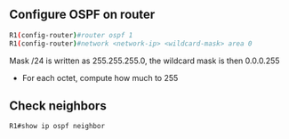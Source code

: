 ## Configure OSPF on router
```bash
R1(config-router)#router ospf 1
R1(config-router)#network <network-ip> <wildcard-mask> area 0
```

Mask /24 is written as 255.255.255.0, the wildcard mask is then 0.0.0.255
- For each octet, compute how much to 255

## Check neighbors
```bash
R1#show ip ospf neighbor
```